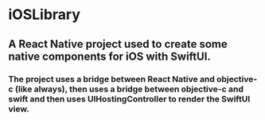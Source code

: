 # iOSLibrary

## A React Native project used to create some native components for iOS with SwiftUI.

### The project uses a bridge between React Native and objective-c (like always), then uses a bridge between objective-c and swift and then uses UIHostingController to render the SwiftUI view.
